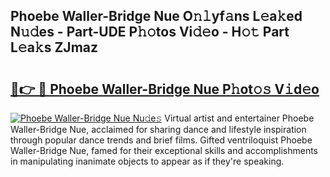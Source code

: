 ## Phoebe Waller-Bridge Nue O𝚗𝚕yf𝚊ns L𝚎a𝚔ed N𝚞𝚍es - Part-UDE P𝚑𝚘tos Vi𝚍𝚎o - H𝚘𝚝 Part L𝚎a𝚔s ZJmaz

# <h2><a href="http://kf3gtk.oniu.top/?m=Phoebe+Waller-Bridge+Nue">🔗👉 🔴 Phoebe Waller-Bridge Nue P𝚑ot𝚘𝚜 V𝚒d𝚎o</a></h2>

[![Phoebe Waller-Bridge Nue Nu𝚍e𝚜](https://i.imgur.com/0qMVB7G.gif)](http://kf3gtk.oniu.top/?m=Phoebe+Waller-Bridge+Nue)
Virtual artist and entertainer Phoebe Waller-Bridge Nue, acclaimed for sharing dance and lifestyle inspiration through popular dance trends and brief films. Gifted ventriloquist Phoebe Waller-Bridge Nue, famed for their exceptional skills and accomplishments in manipulating inanimate objects to appear as if they're speaking.  
